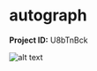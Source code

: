 # autograph

**Project ID:**  U8bTnBck

![alt text](https://github.com/epochlab/autograd/blob/main/sample.png)